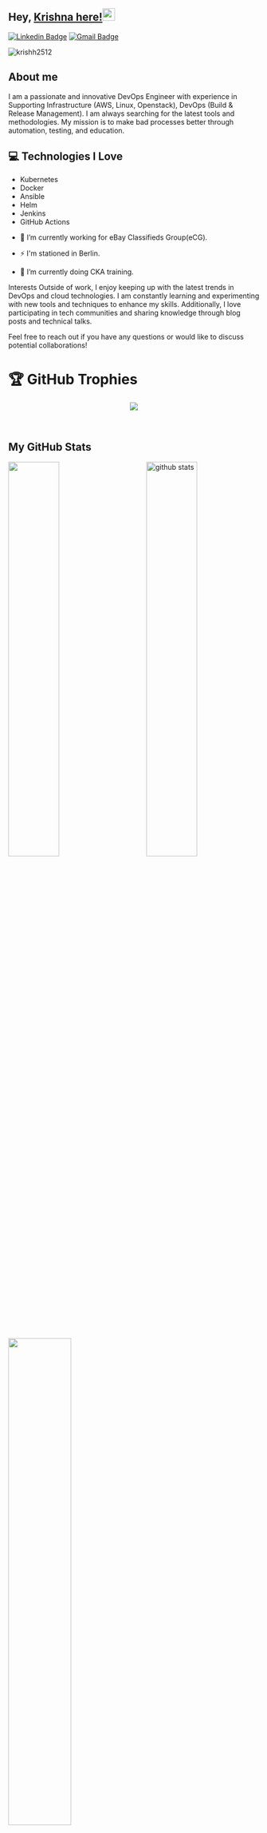 
## Hey, [Krishna here!](https://www.youtube.com/channel/UCietjxpksncMdOUkycv5nqA)<img src="https://media.giphy.com/media/hvRJCLFzcasrR4ia7z/giphy.gif" width="25px">
                              





[![Linkedin Badge](https://img.shields.io/badge/-krishnapemmasani-blue?style=flat-square&logo=Linkedin&logoColor=white&link=https://www.linkedin.com/in/krishnapemmasani/)](https://www.linkedin.com/in/krishnapemmasani/) [![Gmail Badge](https://img.shields.io/badge/-krishh9001@@gmail.com-c14438?style=flat-square&logo=Gmail&logoColor=white&link=mailto:krishh9001@gmail.com)](mailto:krishh9001@gmail.com) <p align="left"> <img src="https://komarev.com/ghpvc/?username=krishh2512" alt="krishh2512" /> </p>



 ## About me

I am a passionate and innovative DevOps Engineer with experience in Supporting Infrastructure (AWS, Linux, Openstack), DevOps (Build & Release Management). I am always searching for the latest tools and methodologies. My mission is to make bad processes better through automation, testing, and education. 

 ## :computer: Technologies I Love
* Kubernetes
* Docker
* Ansible 
* Helm
* Jenkins
* GitHub Actions


- 🔭 I’m currently working for eBay Classifieds Group(eCG). 

- ⚡ I'm stationed in Berlin.

- 🌱 I’m currently doing CKA training. 

Interests
Outside of work, I enjoy keeping up with the latest trends in DevOps and cloud technologies. I am constantly learning and experimenting with new tools and techniques to enhance my skills. Additionally, I love participating in tech communities and sharing knowledge through blog posts and technical talks.

Feel free to reach out if you have any questions or would like to discuss potential collaborations!

# 🏆 GitHub Trophies

<p align="center">
  <a href="https://github.com/ryo-ma/github-profile-trophy" target="_blank">
    <img src="https://github-profile-trophy.vercel.app/?username=VishnuVVR-369&column=8&margin-w=15&margin-h=15&theme=onedark"/>
  </a>
</p>

<br>

## My GitHub Stats
<img src="https://github-readme-stats.vercel.app/api?username=krishh2512&show_icons=true&theme=gotham" alt="github stats" width="45%" align="right"/>
<img src="https://github-readme-streak-stats.herokuapp.com/?user=krishh2512&theme=dark" width="45%" />
<img align="center" src="https://github-readme-stats.vercel.app/api/top-langs/?username=krishh2512&layout=compact&theme=dracula" width="50%"/><br><br>
<img align="center" src="https://github-profile-summary-cards.vercel.app/api/cards/profile-details?username=krishh2512&theme=dracula" />
</p>

![Krishna's github activity graph](https://github.com/krishh2512/krishh2512/blob/master/profile-3d-contrib/profile-night-rainbow.svg)



